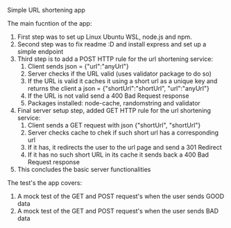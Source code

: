 Simple URL shortening app

The main fucntion of the app:
1. First step was to set up Linux Ubuntu WSL, node.js and npm.
2. Second step was to fix readme :D and install express and set up a simple endpoint
3. Third step is to add a POST HTTP rule for the url shortening service:
   1. Client sends json = {"url":"anyUrl"}
   2. Server checks if the URL valid (uses validator package to do so)
   3. If the URL is valid it caches it using a short url as a unique key and returns 
      the client a json = {"shortUrl":"shortUrl", "url":"anyUrl"}
   4. If the URL is not valid send a 400 Bad Request response
   5. Packages installed: node-cache, randomstring and validator
4. Final server setup step, added GET HTTP rule for the url shortening service:
   1. Client sends a GET request with json {"shortUrl", "shortUrl"}
   2. Server checks cache to chek if such short url has a corresponding url
   3. If it has, it redirects the user to the url page and send a 301 Redirect
   4. If it has no such short URL in its cache it sends back a 400 Bad Request response
5. This concludes the basic server functionalities

The test's the app covers:
1. A mock test of the GET and POST request's when the user sends GOOD data
2. A mock test of the GET and POST request's when the user sends BAD data